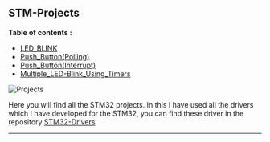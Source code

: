 ## STM-Projects

**Table of contents :**

- [LED_BLINK](https://github.com/mustakim300/STM-Projects/tree/main/LED_BLINK)
- [Push_Button(Polling)](https://github.com/mustakim300/STM-Projects/tree/main/Push_Button(Polling))
- [Push_Button(Interrupt)](https://github.com/mustakim300/STM32-Projects/tree/main/Push_Button(Interrupt))
- [Multiple_LED-Blink_Using_Timers](https://github.com/mustakim300/STM32-Projects/tree/main/Multiple_LED-Blink_Using_Timers)



![Projects](https://user-images.githubusercontent.com/68029648/184496842-bd669575-a754-420b-a37d-bf68ecdac100.png)

Here you will find all the STM32 projects. In this I have used all the drivers which I have developed for the STM32, you can find these driver in the repository [STM32-Drivers](https://github.com/mustakim300/STM32F103C8-Divers)  




---



